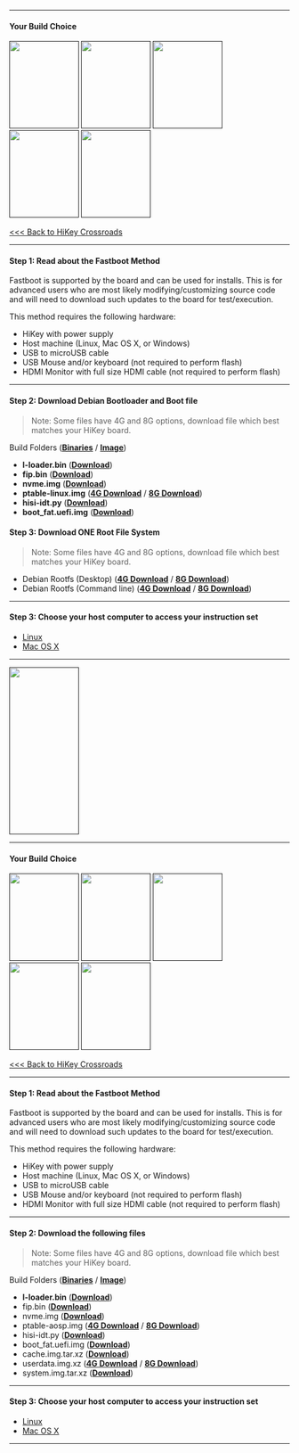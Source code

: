 ***
#### Your Build Choice

[<img src="http://i.imgur.com/jl4GG0d.png" data-canonical-src="http://i.imgur.com/jl4GG0d.png" width="125" height="157" />]()
[<img src="http://i.imgur.com/yRQKDI6.png" data-canonical-src="http://i.imgur.com/yRQKDI6.png" width="125" height="157" />]()
[<img src="http://i.imgur.com/OQGR5yY.png" data-canonical-src="http://i.imgur.com/OQGR5yY.png" width="125" height="157" />]()
[<img src="http://i.imgur.com/yRQKDI6.png" data-canonical-src="http://i.imgur.com/yRQKDI6.png" width="125" height="157" />]()
[<img src="http://i.imgur.com/tXXN5bZ.png" data-canonical-src="http://i.imgur.com/tXXN5bZ.png" width="125" height="157" />]()

[<<< Back to HiKey Crossroads](https://github.com/96boards/documentation/wiki/HiKey-Crossroads)

***

#### Step 1: Read about the Fastboot Method

Fastboot is supported by the board and can be used for installs.  This is for advanced users who are most likely modifying/customizing source code and will need to download such updates to the board for test/execution. 

This method requires the following hardware:
- HiKey with power supply
- Host machine (Linux, Mac OS X, or Windows)
- USB to microUSB cable
- USB Mouse and/or keyboard (not required to perform flash)
- HDMI Monitor with full size HDMI cable (not required to perform flash)

***

#### Step 2: Download Debian Bootloader and Boot file

> Note: Some files have 4G and 8G options, download file which best matches your HiKey board.

Build Folders (<a href="http://builds.96boards.org/releases/hikey/linaro/binaries/latest/" target="_blank">**Binaries**</a> / <a href="http://builds.96boards.org/releases/hikey/linaro/debian/latest/" target="_blank">**Image**</a>)

- **l-loader.bin** ([**Download**](http://builds.96boards.org/releases/hikey/linaro/binaries/latest/l-loader.bin))
- **fip.bin** ([**Download**](http://builds.96boards.org/releases/hikey/linaro/binaries/latest/fip.bin))
- **nvme.img** ([**Download**](http://builds.96boards.org/releases/hikey/linaro/binaries/latest/nvme.img))
- **ptable-linux.img** ([**4G Download**](http://builds.96boards.org/releases/hikey/linaro/debian/latest/ptable-linux-4g.img) / [**8G Download**](http://builds.96boards.org/releases/hikey/linaro/debian/latest/ptable-linux-8g.img))
- **hisi-idt.py** ([**Download**](http://builds.96boards.org/releases/hikey/linaro/binaries/latest/hisi-idt.py))
- **boot_fat.uefi.img** ([**Download**](http://builds.96boards.org/releases/hikey/linaro/debian/latest/boot-fat.uefi.img.gz))

#### Step 3: Download ONE Root File System

> Note: Some files have 4G and 8G options, download file which best matches your HiKey board.

- Debian Rootfs (Desktop) (<a href="http://builds.96boards.org/releases/hikey/linaro/debian/latest/hikey-jessie_alip_20151130-387-4g.emmc.img.gz" target="_blank">**4G Download**</a> / <a href="http://builds.96boards.org/releases/hikey/linaro/debian/latest/hikey-jessie_alip_20151130-387-8g.emmc.img.gz" target="_blank">**8G Download**</a>)
- Debian Rootfs (Command line) (<a href="http://builds.96boards.org/releases/hikey/linaro/debian/latest/hikey-jessie_developer_20151130-387-4g.emmc.img.gz" target="_blank">**4G Download**</a> / <a href="http://builds.96boards.org/releases/hikey/linaro/debian/latest/hikey-jessie_developer_20151130-387-8g.emmc.img.gz" target="_blank">**8G Download**</a>)

***

#### Step 3: Choose your host computer to access your instruction set

- [Linux]()
- [Mac OS X]()

***

[<img src="http://i.imgur.com/znkTVHx.png" data-canonical-src="http://i.imgur.com/znkTVHx.png" width="125" height="300" />]()

***

#### Your Build Choice

[<img src="http://i.imgur.com/jl4GG0d.png" data-canonical-src="http://i.imgur.com/jl4GG0d.png" width="125" height="157" />]()
[<img src="http://i.imgur.com/yRQKDI6.png" data-canonical-src="http://i.imgur.com/yRQKDI6.png" width="125" height="157" />]()
[<img src="http://i.imgur.com/7wy1996.png" data-canonical-src="http://i.imgur.com/7wy1996.png" width="125" height="157" />]()
[<img src="http://i.imgur.com/yRQKDI6.png" data-canonical-src="http://i.imgur.com/yRQKDI6.png" width="125" height="157" />]()
[<img src="http://i.imgur.com/tXXN5bZ.png" data-canonical-src="http://i.imgur.com/tXXN5bZ.png" width="125" height="157" />]()

[<<< Back to HiKey Crossroads](https://github.com/96boards/documentation/wiki/HiKey-Crossroads)

***

#### Step 1: Read about the Fastboot Method

Fastboot is supported by the board and can be used for installs.  This is for advanced users who are most likely modifying/customizing source code and will need to download such updates to the board for test/execution. 

This method requires the following hardware:
- HiKey with power supply
- Host machine (Linux, Mac OS X, or Windows)
- USB to microUSB cable
- USB Mouse and/or keyboard (not required to perform flash)
- HDMI Monitor with full size HDMI cable (not required to perform flash)

***

#### Step 2: Download the following files

> Note: Some files have 4G and 8G options, download file which best matches your HiKey board.

Build Folders (<a href="http://builds.96boards.org/releases/hikey/linaro/binaries/latest/" target="_blank">**Binaries**</a> / <a href="http://builds.96boards.org/releases/hikey/linaro/aosp/latest/" target="_blank">**Image**</a>)

- **l-loader.bin** ([**Download**](http://builds.96boards.org/releases/hikey/linaro/binaries/latest/l-loader.bin))
- fip.bin ([**Download**](http://builds.96boards.org/releases/hikey/linaro/binaries/latest/fip.bin))
- nvme.img ([**Download**](http://builds.96boards.org/releases/hikey/linaro/binaries/latest/nvme.img))
- ptable-aosp.img ([**4G Download**](http://builds.96boards.org/releases/hikey/linaro/binaries/latest/ptable-aosp-4g.img) / [**8G Download**](http://builds.96boards.org/releases/hikey/linaro/binaries/latest/ptable-aosp-8g.img))
- hisi-idt.py ([**Download**](http://builds.96boards.org/releases/hikey/linaro/binaries/latest/hisi-idt.py))
- boot_fat.uefi.img ([**Download**](http://builds.96boards.org/releases/hikey/linaro/aosp/latest/boot_fat.uefi.img.tar.xz))
- cache.img.tar.xz ([**Download**](http://builds.96boards.org/releases/hikey/linaro/aosp/latest/cache.img.tar.xz))
- userdata.img.xz ([**4G Download**](http://builds.96boards.org/releases/hikey/linaro/aosp/latest/userdata-4gb.img.tar.xz) / [**8G Download**](http://builds.96boards.org/releases/hikey/linaro/aosp/latest/userdata-8gb.img.tar.xz))
- system.img.tar.xz (<a href="http://builds.96boards.org/releases/hikey/linaro/aosp/latest/system.img.tar.xz" target="_blank">**Download**</a>)

***

#### Step 3: Choose your host computer to access your instruction set

- [Linux]()
- [Mac OS X]()

***